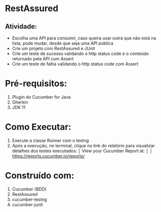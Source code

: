 # RestAssured

## Atividade:

- Escolha uma API para consumir, caso queira usar outra que não está na lista, pode mudar, desde que seja uma API pública
- Crie um projeto com RestAssured e JUnit
- Crie um teste de sucesso validando o http status code e o conteúdo retornado pela API com
Assert
- Crie um teste de falha validando o http status code com Assert

# Pré-requisitos:

1. Plugin do Cucumber for Java
2. Gherkin
3. JDK 11

# Como Executar:

1. Execute a classe Runner com o testng
2. Após a execução, no terminal, clique no link do relatório para visualizar detalhes dos testes executados:
│ View your Cucumber Report at:                                            │
│ https://reports.cucumber.io/reports/


# Construído com:

1. Cucumber (BDD)
2. RestAssured
3. cucumber-testng
4. cucumber-junit
